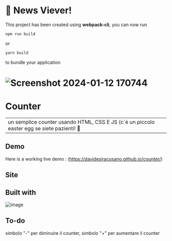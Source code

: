 # 🚀 News Viever!

This project has been created using **webpack-cli**, you can now run

```
npm run build
```

or

```
yarn build
```

to bundle your application

# ![Screenshot 2024-01-12 170744](https://github.com/DavideSiracusano/counter/assets/152174921/cc650588-331f-40c3-b82e-98ef6e9fc42f)

# Counter
<table>
<tr>
<td>
  un semplice counter usando HTML, CSS E JS (c`è un piccolo easter egg se siete pazienti! 👀
</td>
</tr>
</table>


## Demo
Here is a working live demo :  (https://davidesiracusano.github.io/counter/)


## Site




## Built with 
![image](https://github.com/DavideSiracusano/counter/assets/152174921/c163d8b0-e2ba-4ce0-abaf-302467b2341f)







## To-do
simbolo "-" per diminuire il counter, simbolo "+" per aumentare il counter

